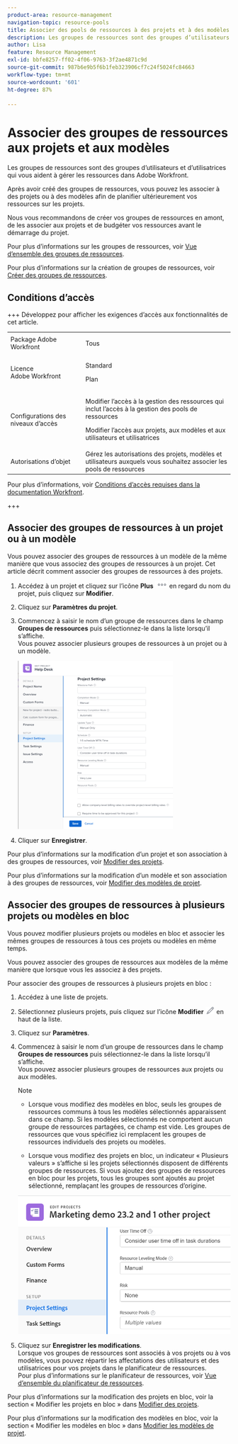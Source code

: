 ```yaml
---
product-area: resource-management
navigation-topic: resource-pools
title: Associer des pools de ressources à des projets et à des modèles
description: Les groupes de ressources sont des groupes d’utilisateurs et d’utilisatrices qui vous aident à gérer les ressources dans Adobe Workfront.
author: Lisa
feature: Resource Management
exl-id: bbfe8257-ff02-4f06-9763-3f2ae4871c9d
source-git-commit: 987b6e9b5f6b1feb323906cf7c24f5024fc84663
workflow-type: tm+mt
source-wordcount: '601'
ht-degree: 87%

---
```


# Associer des groupes de ressources aux projets et aux modèles


<!-- drafted for bulk editing projects: keep this in yellow till this releases to ALL customers - May 1, 2023

Also - take out all the references to Preview and Prod at prod final
-->

<!--<span class="preview">The highlighted information on this page refers to functionality not yet generally available. It is available for all customers in the Preview environment and for a select group of customers in the Production environment.</span>-->


<!--
<p>The sections about how to add resource pools to templates, projects are duplicated from the articles listed in those sections (Editing Projects, Creating a Template, etc).</p>
<p>***I decided to keep these steps here, though, because it's hard to parse through those much lunger articles for just updating this one field.)</p>
-->

Les groupes de ressources sont des groupes d’utilisateurs et d’utilisatrices qui vous aident à gérer les ressources dans Adobe Workfront.

Après avoir créé des groupes de ressources, vous pouvez les associer à des projets ou à des modèles afin de planifier ultérieurement vos ressources sur les projets.

Nous vous recommandons de créer vos groupes de ressources en amont, de les associer aux projets et de budgéter vos ressources avant le démarrage du projet.

Pour plus d’informations sur les groupes de ressources, voir [Vue d’ensemble des groupes de ressources](../../../resource-mgmt/resource-planning/resource-pools/work-with-resource-pools.md).

Pour plus d’informations sur la création de groupes de ressources, voir [Créer des groupes de ressources](../../../resource-mgmt/resource-planning/resource-pools/create-resource-pools.md).

## Conditions d’accès

+++ Développez pour afficher les exigences d’accès aux fonctionnalités de cet article.

<table style="table-layout:auto"> 
 <col> 
 <col> 
 <tbody> 
  <tr> 
   <td>Package Adobe Workfront</td> 
   <td><p>Tous</p></td> 
  </tr> 
  <tr> 
   <td>Licence Adobe Workfront</td> 
   <td><p>Standard</p>
   <p>Plan</p></td>
  </tr> 
  <tr> 
   <td>Configurations des niveaux d’accès</td> 
   <td> <p>Modifier l’accès à la gestion des ressources qui inclut l’accès à la gestion des pools de ressources</p> <p>Modifier l’accès aux projets, aux modèles et aux utilisateurs et utilisatrices</p></td> 
  </tr> 
  <tr> 
   <td>Autorisations d’objet</td> 
   <td>Gérez les autorisations des projets, modèles et utilisateurs auxquels vous souhaitez associer les pools de ressources</td> 
  </tr> 
 </tbody> 
</table>

Pour plus d’informations, voir [Conditions d’accès requises dans la documentation Workfront](/help/quicksilver/administration-and-setup/add-users/access-levels-and-object-permissions/access-level-requirements-in-documentation.md).

+++

## Associer des groupes de ressources à un projet ou à un modèle

Vous pouvez associer des groupes de ressources à un modèle de la même manière que vous associez des groupes de ressources à un projet. Cet article décrit comment associer des groupes de ressources à des projets.

1. Accédez à un projet et cliquez sur l’icône **Plus** ![Icône Plus](assets/more-icon.png) en regard du nom du projet, puis cliquez sur **Modifier**.

1. Cliquez sur **Paramètres du projet**.

1. Commencez à saisir le nom d’un groupe de ressources dans le champ **Groupes de ressources** puis sélectionnez-le dans la liste lorsqu’il s’affiche.\
   Vous pouvez associer plusieurs groupes de ressources à un projet ou à un modèle.

   ![Paramètres du projet](assets/nwe-project-settings-in-edit-project-box-350x380.png)

1. Cliquer sur **Enregistrer**.

Pour plus d’informations sur la modification d’un projet et son association à des groupes de ressources, voir [Modifier des projets](../../../manage-work/projects/manage-projects/edit-projects.md).

Pour plus d’informations sur la modification d’un modèle et son association à des groupes de ressources, voir [Modifier des modèles de projet](../../../manage-work/projects/create-and-manage-templates/edit-templates.md).

## Associer des groupes de ressources à plusieurs projets ou modèles en bloc

Vous pouvez modifier plusieurs projets ou modèles en bloc et associer les mêmes groupes de ressources à tous ces projets ou modèles en même temps.

Vous pouvez associer des groupes de ressources aux modèles de la même manière que lorsque vous les associez à des projets.

Pour associer des groupes de ressources à plusieurs projets en bloc :

1. Accédez à une liste de projets.
1. Sélectionnez plusieurs projets, puis cliquez sur l’icône **Modifier** ![Modifier](assets/edit-icon.png) en haut de la liste.

1. Cliquez sur **Paramètres**.
1. Commencez à saisir le nom d’un groupe de ressources dans le champ **Groupes de ressources** puis sélectionnez-le dans la liste lorsqu’il s’affiche.\
   Vous pouvez associer plusieurs groupes de ressources aux projets ou aux modèles.

   >[!NOTE]
   >
   >* Lorsque vous modifiez des modèles en bloc, seuls les groupes de ressources communs à tous les modèles sélectionnés apparaissent dans ce champ. Si les modèles sélectionnés ne comportent aucun groupe de ressources partagées, ce champ est vide. Les groupes de ressources que vous spécifiez ici remplacent les groupes de ressources individuels des projets ou modèles.
   >
   >* Lorsque vous modifiez des projets en bloc, un indicateur « Plusieurs valeurs » s’affiche si les projets sélectionnés disposent de différents groupes de ressources. Si vous ajoutez des groupes de ressources en bloc pour les projets, tous les groupes sont ajoutés au projet sélectionné, remplaçant les groupes de ressources d’origine.

   ![add_resource_pools_to_multiple_projects.png](assets/add-resource-pools-to-multiple-projects-350x358.png)

1. Cliquez sur **Enregistrer les modifications**.\
   Lorsque vos groupes de ressources sont associés à vos projets ou à vos modèles, vous pouvez répartir les affectations des utilisateurs et des utilisatrices pour vos projets dans le planificateur de ressources.\
   Pour plus d’informations sur le planificateur de ressources, voir [Vue d’ensemble du planificateur de ressources](../../../resource-mgmt/resource-planning/get-started-resource-planner.md).

Pour plus d’informations sur la modification des projets en bloc, voir la section « Modifier les projets en bloc » dans [Modifier des projets](../../../manage-work/projects/manage-projects/edit-projects.md).

Pour plus d’informations sur la modification des modèles en bloc, voir la section « Modifier les modèles en bloc » dans [Modifier les modèles de projet](../../../manage-work/projects/create-and-manage-templates/edit-templates.md).
